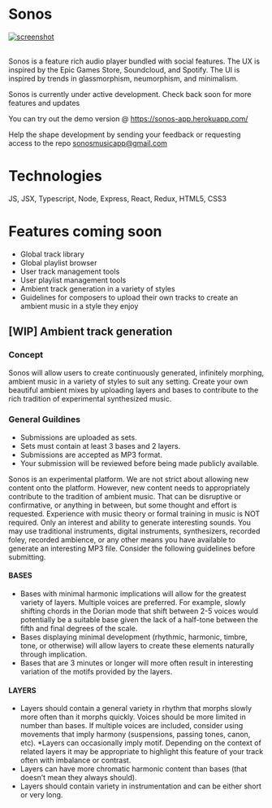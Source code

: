 # Sonos
<a href="https://ibb.co/DrrFZDs"><img src="https://i.ibb.co/Y00Sx7Y/screenshot.png" alt="screenshot" border="0"></a><br /><a target='_blank' href='https://nonprofitlight.com/oh/clarington/ohio-valley-community-federal-credit-union'></a><br />

Sonos is a feature rich audio player bundled with social features. 
The UX is inspired by the Epic Games Store, Soundcloud, and Spotify.
The UI is inspired by trends in glassmorphism, neumorphism, and minimalism.

Sonos is currently under active development. Check back soon for more features and updates

You can try out the demo version @
https://sonos-app.herokuapp.com/

Help the shape development by sending your feedback or requesting access to the repo sonosmusicapp@gmail.com


# Technologies 
JS, JSX, Typescript, Node, Express, React, Redux, HTML5, CSS3


# Features coming soon
* Global track library
* Global playlist browser
* User track management tools
* User playlist management tools
* Ambient track generation in a variety of styles
* Guidelines for composers to upload their own tracks to create an ambient music in a style they enjoy


## [WIP] Ambient track generation 
### Concept
Sonos will allow users to create continuously generated, infinitely morphing, ambient music in a variety of styles to
suit any setting. Create your own beautiful ambient mixes by uploading layers and bases to contribute to the rich 
tradition of experimental synthesized music.

### General Guildines
* Submissions are uploaded as sets. 
* Sets must contain at least 3 bases and 2 layers. 
* Submissions are accepted as MP3 format. 
* Your submission will be reviewed before being made publicly available.
  
Sonos is an experimental platform. We are not strict about allowing new content onto the platform. 
However, new content needs to appropriately contribute to the tradition of ambient music. 
That can be disruptive or confirmative, or anything in between, but some thought and effort is requested. 
Experience with music theory or formal training in music is NOT required. 
Only an interest and ability to generate interesting sounds. 
You may use traditional instruments, digital instruments, synthesizers, recorded foley, recorded ambience, 
or any other means you have available to generate an interesting MP3 file. 
Consider the following guidelines before submitting. 
  
#### BASES 
* Bases with minimal harmonic implications will allow for the greatest variety of layers. 
Multiple voices are preferred. 
For example, slowly shifting chords in the Dorian mode that shift 
between 2-5 voices would potentially be a suitable base given the 
lack of a half-tone between the fifth and final degrees of the scale. 
* Bases displaying minimal development (rhythmic, harmonic, timbre, tone, or otherwise) 
will allow layers to create these elements naturally through implication. 
* Bases that are 3 minutes or longer will more often result in interesting 
variation of the motifs provided by the layers.

#### LAYERS 
* Layers should contain a general variety in rhythm that morphs slowly more often than 
it morphs quickly. Voices should be more limited in number than bases. 
If multiple voices are included, consider using movements that imply harmony 
(suspensions, passing tones, canon, etc). *Layers can occasionally imply motif. 
Depending on the context of related layers it may be appropriate to highlight 
this feature of your track often with imbalance or contrast. 
* Layers can have more chromatic harmonic content than bases (that doesn’t mean they always should). 
* Layers should contain variety in instrumentation and can be either short or very long.
